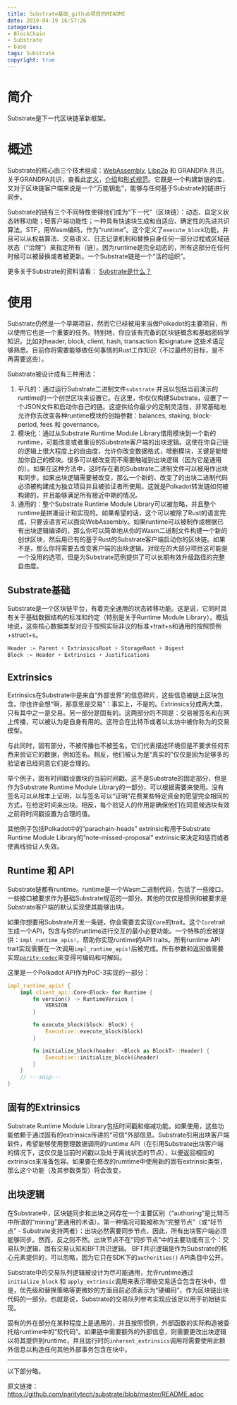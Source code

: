 ```yaml
---
title: Substrate基础_github项目的README
date: 2019-04-19 16:57:26
categories: 
- BlockChain
- Substrate
- base
tags: Substrate
copyright: true
---
```


# 简介

Substrate是下一代区块链革新框架。

# 概述

Substrate的核心由三个技术组成：[WebAssembly](https://webassembly.org/), [Libp2p](https://libp2p.io/) 和 GRANDPA 共识。关于GRANDPA共识，查看此[定义](https://hackmd.io/Jd0byWX0RiqFiXUVC78Bdw?view#GRANDPA)，[介绍](https://medium.com/polkadot-network/grandpa-block-finality-in-polkadot-an-introduction-part-1-d08a24a021b5)和[形式规范](https://github.com/w3f/consensus/blob/master/pdf/grandpa.pdf)。它既是一个构建新链的库，又对于区块链客户端来说是一个“万能钥匙”，能够与任何基于Substrate的链进行同步。

<!-- more -->

Substrate的链有三个不同特性使得他们成为“下一代”（区块链）：动态、自定义状态转移功能；轻客户端功能性；一种具有快速块生成和自适应、确定性的先进共识算法。STF，用Wasm编码，作为“runtime”。这个定义了`execute_block`功能，并且可以从权益算法、交易语义、日志记录机制和替换自身任何一部分过程或区域链状态（“治理”）来指定所有（链）。因为runtime是完全动态的，所有这部分在任何时候可以被替换或者被更新。一个Substrate链是一个“活的组织”。

更多关于Substrate的资料请看：  [Substrate是什么？](https://jnhua.github.io/2019/04/20/what-is-Substrate/)

# 使用

Substrate仍然是一个早期项目，然而它已经被用来当做Polkadot的主要项目，所以使用它也是一个重要的任务。特别地，你应该有完备的区块链概念和基础密码学知识。比如对header, block, client, hash, transaction 和signature 这些术语足够熟悉。目前你将需要能够做任何事情的Rust工作知识（不过最终的目标，是不再需要这些）。

Substrate被设计成有三种用法：

1. 平凡的：通过运行Substrate二进制文件` substrate ` 并且以包括当前演示的runtime的一个创世区块来设置它。在这里，你仅仅构建Substrate，设置了一个JSON文件和启动你自己的链。这提供给你最少的定制灵活性，非常基础地允许你去改变各种runtime模块的创始参数：balances, staking, block-period, fees 和 governance。
2.  模块化：通过从Substrate Runtime Module Library借用模块到一个新的runtime，可能改变或者重设的Substrate客户端的出块逻辑。这使在你自己链的逻辑上很大程度上的自由度，允许你改变数据格式，增删模块，关键是能增加你自己的模块。很多可以被改变而不需要触碰到出块逻辑（因为它是通用的）。如果在这种方法中，这时存在着的Substrate二进制文件可以被用作出块和同步。如果出块逻辑需要被改变，那么一个新的、改变了的出块二进制代码必须被构建成为独立项目并且被验证者所使用。这就是Polkadot转发链如何被构建的，并且能够满足所有接近中期的情况。
3.  通用的：整个Substrate Runtime Module Library可以被忽略，并且整个runtime是拼凑设计和实现的。如果希望的话，这个可以被除了Rust的语言完成，只要该语言可以面向WebAssembly。如果runtime可以被制作成根据已有出块逻辑编译的，那么你可以简单地从你的Wasm二进制文件构建一个新的创世区块，然后用已有的基于Rust的Substrate客户端启动你的区块链。如果不是，那么你将需要去改变客户端的出块逻辑。对现在的大部分项目这可能是一个没用的选项，但是为Substrate范例提供了可以长期有效升级路径的完整自由度。

## Substrate基础

Substrate是一个区块链平台，有着完全通用的状态转移功能。这是说，它同时具有关于基础数据结构的标准和约定（特别是关于Runtime Module Library）。概括地说，这些核心数据类型对应于按照实际非议的标准+trait+s和通用的按照惯例+struct+s。

```c
Header := Parent + ExtrinsicsRoot + StorageRoot + Digest
Block := Header + Extrinsics + Justifications
```

## Extrinsics

Extrinsics在Substrate中是来自“外部世界”的信息碎片，这些信息被链上区块包含。你也许会想“啊，那意思是交易”：事实上，不是的。Extrinsics分成两大类，只有其中之一是交易。另一部分是固有的。这两部分的不同是：交易被签名和在网上传播，可以被认为是自身有用的。这符合在比特币或者以太坊中被你称为的交易模型。

与此同时，固有部分，不被传播也不被签名。它们代表描述环境但是不要求任何东西来验证它的数据，例如签名。相反，他们被认为是“真实的”仅仅是因为足够多的验证者已经同意它们是合理的。

举个例子，固有时间戳设置块的当前时间戳。这不是Substrate的固定部分，但是作为Substrate Runtime Module Library的一部分，可以根据需要来使用。没有签名可以从根本上证明，以与签名可以“证明”花费某些特定资金的愿望完全相同的方式，在给定时间来出块。相反，每个验证人的作用是确保他们在同意候选块有效之前将时间戳设置为合理的值。

其他例子包括Polkadot中的“parachain-heads” extrinsic和用于Substrate Runtime Module Library的“note-missed-proposal” extrinsic来决定和惩罚或者使离线验证人失效。

## Runtime 和 API

Substrate链都有runtime。runtime是一个Wasm二进制代码，包括了一些接口。一些接口被要求作为基础Substrate规范的一部分。其他的仅仅是惯例和被要求是Substrate客户端的默认实现使其能够出块。

如果你想要用Substrate开发一条链，你会需要去实现`Core`的trait。这个`Core`trait生成一个API，包含与你的runtime进行交互的最小必要功能。一个特殊的宏被提供：`impl_runtime_apis!`，帮助你实现runtime的API traits。所有runtime API trait实现需要在一次调用`impl_runtime_apis!`后被完成。所有参数和返回值需要实现[`parity-codec`](https://crates.io/crates/parity-codec)来变得可编码和可解码。

这里是一个Polkadot API作为PoC-3实现的一部分：

```rust
impl_runtime_apis! {
	impl client_api::Core<Block> for Runtime {
		fn version() -> RuntimeVersion {
			VERSION
		}

		fn execute_block(block: Block) {
			Executive::execute_block(block)
		}

		fn initialize_block(header: <Block as BlockT>::Header) {
			Executive::initialize_block(&header)
		}
	}
	// ---snip---
}
```

## 固有的Extrinsics

Substrate Runtime Module Library包括时间戳和缩减功能。如果使用，这些功能依赖于通过固有的extrinsics传递的“可信”外部信息。Substrate引用出块客户端软件，希望能够使用整理数据调用的runtime API（在引用Substrate出块客户端的情况下，这仅仅是当前时间戳以及处于离线状态的节点），以便返回相应的extrinsics来准备包容。如果要在修改的rumtime中使用新的固有extrinsic类型，那么这个功能（及其参数类型）将会改变。

## 出块逻辑

在Substrate中，区块链同步和出块之间存在一个主要区别（“authoring”是比特币中所谓的“mining”更通用的术语）。第一种情况可能被称为“完整节点”（或“轻节点” -  Substrate支持两者）：出块必然需要同步节点，因此，所有出块客户端必须能够同步。然而，反之则不然。出块节点不在“同步节点”中的主要功能有三个：交易队列逻辑，固有交易认知和BFT共识逻辑。 BFT共识逻辑是作为Substrate的核心元素提供的，可以忽略，因为它只在SDK下的`authorities()` API条目中公开。

Substrate中的交易队列逻辑被设计为尽可能通用，允许runtime通过`initialize_block` 和 `apply_extrinsic`调用来表示哪些交易适合包含在块中。但是，优先级和替换策略等更微妙的方面目前必须表示为“硬编码”，作为区块链出块代码的一部分。也就是说，Substrate的交易队列参考实现应该足以用于初始链实现。

固有的外在部分在某种程度上是通用的，并且按照惯例，外部函数的实际构造被委托给runtime中的“软代码”。如果链中需要额外的外部信息，则需要更改出块逻辑以将其提供到runtime，并且运行时的`inherent_extrinsics`调用将需要使用此额外信息以构造任何其他外部事务包含在块中。  

---

以下部分略。

原文链接：https://github.com/paritytech/substrate/blob/master/README.adoc 





